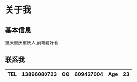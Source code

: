 # 关于我
<!-- -------- -->
<!-- -------- -->

## 基本信息
重庆重庆重庆人,前端爱好者

## 联系我
|**TEL**| 13896080723 |**QQ**| 609427004 |**Age**| 23 |
|:-|:-|:-|:-|:-|:-|